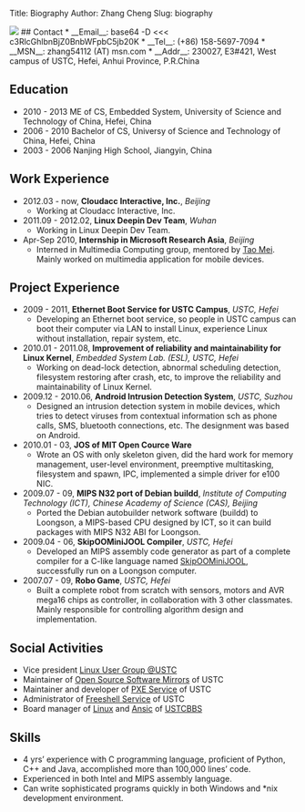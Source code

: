 Title: Biography
Author: Zhang Cheng
Slug: biography

<img src="/static/images/pages/snsface.png" class="right"/>
## Contact
* __Email__: base64 -D <<< c3RlcGhlbnBjZ0BnbWFpbC5jb20K
* __Tel__: (+86) 158-5697-7094
* __MSN__: zhang54112 (AT) msn.com
* __Addr__: 230027, E3#421, West campus of USTC, Hefei, Anhui Province, P.R.China

## Education
* 2010 - 2013 ME of CS, Embedded System, University of Science and Technology of China, Hefei, China
* 2006 - 2010 Bachelor of CS, Universy of Science and Technology of China, Hefei, China
* 2003 - 2006 Nanjing High School, Jiangyin, China

## Work Experience
* 2012.03 - now, **Cloudacc Interactive, Inc.**, _Beijing_
    * Working at Cloudacc Interactive, Inc. 
* 2011.09 - 2012.02, **Linux Deepin Dev Team**, _Wuhan_
    * Working in Linux Deepin Dev Team.
* Apr-Sep 2010, **Internship in Microsoft Research Asia**, _Beijing_
    * Interned in Multimedia Computing group, mentored by [Tao Mei][1]. 
      Mainly worked on multimedia application for mobile devices.

## Project Experience
* 2009 - 2011, **Ethernet Boot Service for USTC Campus**, _USTC, Hefei_
    * Developing an Ethernet boot service, so people in USTC campus can boot their computer via LAN 
      to install Linux, experience Linux without installation, repair system, etc.
* 2010.01 - 2011.08, **Improvement of reliability and maintainability for Linux Kernel**, _Embedded System Lab. (ESL), USTC, Hefei_
    * Working on dead-lock detection, abnormal scheduling detection,
      filesystem restoring after crash, etc, to improve the reliability and maintainability of Linux Kernel.
* 2009.12 - 2010.06, **Android Intrusion Detection System**, _USTC, Suzhou_
    * Designed an intrusion detection system in mobile devices, 
      which tries to detect viruses from contextual information sch as phone calls,
      SMS, bluetooth connections, etc. The designment was based on Android.
* 2010.01 - 03, **JOS of MIT Open Cource Ware**
    * Wrote an OS with only skeleton given, did the hard work for memory management,
      user-level environment, preemptive multitasking,
      filesystem and spawn, IPC, implemented a simple driver for e100 NIC.
* 2009.07 - 09, **MIPS N32 port of Debian buildd**, _Institute of Computing Technology (ICT), Chinese Academy of Science (CAS), Beijing_
    * Ported the Debian autobuilder network software (buildd) to Loongson,
      a MIPS-based CPU designed by ICT, so it can build packages with MIPS N32 ABI for Loongson.
* 2009.04 - 06, **SkipOOMiniJOOL Compiler**, _USTC, Hefei_
    * Developed an MIPS assembly code generator as part of a complete compiler for a C-like
      language named [SkipOOMiniJOOL][2], successfully run on a Loongson computer.
* 2007.07 - 09, **Robo Game**, _USTC, Hefei_
    * Built a complete robot from scratch with sensors,
      motors and AVR mega16 chips as controller, in collaboration with 3 other classmates.
      Mainly responsible for controlling algorithm design and implementation.

## Social Activities
* Vice president [Linux User Group @USTC][3]
* Maintainer of [Open Source Software Mirrors][4] of USTC
* Maintainer and developer of [PXE Service][5] of USTC
* Administrator of [Freeshell Service][6] of USTC
* Board manager of [Linux][7] and [Ansic][8] of [USTCBBS][9]

## Skills
* 4 yrs’ experience with C programming language, proficient of Python, C++ and Java, accomplished more than 100,000 lines’ code.
* Experienced in both Intel and MIPS assembly language.
* Can write sophisticated programs quickly in both Windows and *nix development environment.

[1]: http://research.microsoft.com/en-us/people/tmei/default.aspx
[2]: http://staff.ustc.edu.cn/~yuzhang/compiler/index.html
[3]: http://lug.ustc.edu.cn/
[4]: http://mirrors.ustc.edu.cn/
[5]: http://pxe.ustc.edu.cn/
[6]: ssh:freeshell.ustc.edu.cn
[7]: http://bbs.ustc.edu.cn/cgi/bbstdoc?board=Linux 
[8]: http://bbs.ustc.edu.cn/cgi/bbstdoc?board=AnsiC
[9]: http://bbs.ustc.edu.cn/

